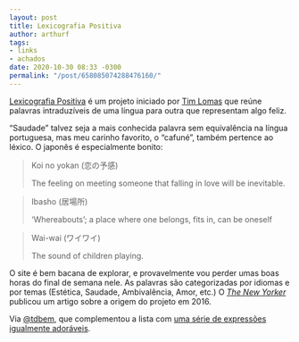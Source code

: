 ```yaml
---
layout: post
title: Lexicografia Positiva
author: arthurf
tags:
- links
- achados
date: 2020-10-30 08:33 -0300
permalink: "/post/658085074288476160/"
---
```

[Lexicografia Positiva](https://hifisamurai.github.io/lexicography/) é um projeto iniciado por [Tim Lomas](https://www.drtimlomas.com/) que reúne palavras intraduzíveis de uma língua para outra que representam algo feliz.

“Saudade” talvez seja a mais conhecida palavra sem equivalência na língua portuguesa, mas meu carinho favorito, o “cafuné”, também pertence ao léxico. O japonês é especialmente bonito:

> Koi no yokan (恋の予感)
>
> The feeling on meeting someone that falling in love will be inevitable.

> Ibasho (居場所)
>
> ‘Whereabouts’; a place where one belongs, fits in, can be oneself

> Wai-wai (ワイワイ)
>
> The sound of children playing.

O site é bem bacana de explorar, e provavelmente vou perder umas boas horas do final de semana nele. As palavras são categorizadas por idiomas e por temas (Estética, Saudade, Ambivalência, Amor, etc.) O [*The New Yorker*](https://www.newyorker.com/tech/annals-of-technology/the-glossary-of-happiness) publicou um artigo sobre a origem do projeto em 2016.

Via [@tdbem](https://twitter.com/tdbem/status/1321970965769789444), que complementou a lista com [uma série de expressões igualmente adoráveis](https://twitter.com/tdbem/status/1321975537682841602).
